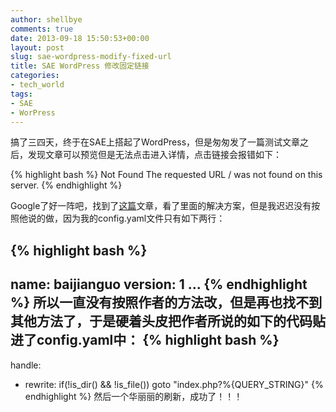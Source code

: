 ```yaml
---
author: shellbye
comments: true
date: 2013-09-18 15:50:53+00:00
layout: post
slug: sae-wordpress-modify-fixed-url
title: SAE WordPress 修改固定链接
categories:
- tech_world
tags:
- SAE
- WorPress
---
```


搞了三四天，终于在SAE上搭起了WordPress，但是匆匆发了一篇测试文章之后，发现文章可以预览但是无法点击进入详情，点击链接会报错如下：  

{% highlight bash %}
Not Found
The requested URL / was not found on this server.
{% endhighlight %}



Google了好一阵吧，找到了[这篇](http://notes.sinaapp.com/miscellaneous/sae-wordpress-urlrewrite)文章，看了里面的解决方案，但是我迟迟没有按照他说的做，因为我的config.yaml文件只有如下两行：


{% highlight bash %}
---
name: baijianguo
version: 1
...
{% endhighlight %}
所以一直没有按照作者的方法改，但是再也找不到其他方法了，于是硬着头皮把作者所说的如下的代码贴进了config.yaml中：
{% highlight bash %}
---
handle:
- rewrite: if(!is_dir() && !is_file()) goto "index.php?%{QUERY_STRING}"
{% endhighlight %}
然后一个华丽丽的刷新，成功了！！！
